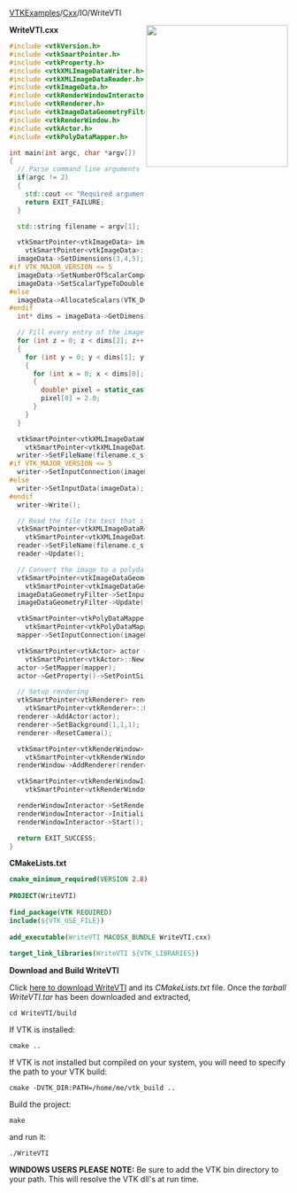 [VTKExamples](Home)/[Cxx](Cxx)/IO/WriteVTI

<img align="right" src="https://github.com/lorensen/VTKExamples/raw/master/Testing/Baseline/IO/TestWriteVTI.png" width="256" />

**WriteVTI.cxx**
```c++
#include <vtkVersion.h>
#include <vtkSmartPointer.h>
#include <vtkProperty.h>
#include <vtkXMLImageDataWriter.h>
#include <vtkXMLImageDataReader.h>
#include <vtkImageData.h>
#include <vtkRenderWindowInteractor.h>
#include <vtkRenderer.h>
#include <vtkImageDataGeometryFilter.h>
#include <vtkRenderWindow.h>
#include <vtkActor.h>
#include <vtkPolyDataMapper.h>

int main(int argc, char *argv[])
{
  // Parse command line arguments
  if(argc != 2)
  {
    std::cout << "Required arguments: filename.vti" << std::endl;
    return EXIT_FAILURE;
  }

  std::string filename = argv[1];

  vtkSmartPointer<vtkImageData> imageData =
    vtkSmartPointer<vtkImageData>::New();
  imageData->SetDimensions(3,4,5);
#if VTK_MAJOR_VERSION <= 5
  imageData->SetNumberOfScalarComponents(1);
  imageData->SetScalarTypeToDouble();
#else
  imageData->AllocateScalars(VTK_DOUBLE, 1);
#endif
  int* dims = imageData->GetDimensions();

  // Fill every entry of the image data with "2.0"
  for (int z = 0; z < dims[2]; z++)
  {
    for (int y = 0; y < dims[1]; y++)
    {
      for (int x = 0; x < dims[0]; x++)
      {
        double* pixel = static_cast<double*>(imageData->GetScalarPointer(x,y,z));
        pixel[0] = 2.0;
      }
    }
  }

  vtkSmartPointer<vtkXMLImageDataWriter> writer =
    vtkSmartPointer<vtkXMLImageDataWriter>::New();
  writer->SetFileName(filename.c_str());
#if VTK_MAJOR_VERSION <= 5
  writer->SetInputConnection(imageData->GetProducerPort());
#else
  writer->SetInputData(imageData);
#endif
  writer->Write();

  // Read the file (to test that it was written correctly)
  vtkSmartPointer<vtkXMLImageDataReader> reader =
    vtkSmartPointer<vtkXMLImageDataReader>::New();
  reader->SetFileName(filename.c_str());
  reader->Update();

  // Convert the image to a polydata
  vtkSmartPointer<vtkImageDataGeometryFilter> imageDataGeometryFilter =
    vtkSmartPointer<vtkImageDataGeometryFilter>::New();
  imageDataGeometryFilter->SetInputConnection(reader->GetOutputPort());
  imageDataGeometryFilter->Update();

  vtkSmartPointer<vtkPolyDataMapper> mapper =
    vtkSmartPointer<vtkPolyDataMapper>::New();
  mapper->SetInputConnection(imageDataGeometryFilter->GetOutputPort());

  vtkSmartPointer<vtkActor> actor =
    vtkSmartPointer<vtkActor>::New();
  actor->SetMapper(mapper);
  actor->GetProperty()->SetPointSize(3);

  // Setup rendering
  vtkSmartPointer<vtkRenderer> renderer =
    vtkSmartPointer<vtkRenderer>::New();
  renderer->AddActor(actor);
  renderer->SetBackground(1,1,1);
  renderer->ResetCamera();

  vtkSmartPointer<vtkRenderWindow> renderWindow =
    vtkSmartPointer<vtkRenderWindow>::New();
  renderWindow->AddRenderer(renderer);

  vtkSmartPointer<vtkRenderWindowInteractor> renderWindowInteractor =
    vtkSmartPointer<vtkRenderWindowInteractor>::New();

  renderWindowInteractor->SetRenderWindow(renderWindow);
  renderWindowInteractor->Initialize();
  renderWindowInteractor->Start();

  return EXIT_SUCCESS;
}
```
**CMakeLists.txt**
```cmake
cmake_minimum_required(VERSION 2.8)
 
PROJECT(WriteVTI)
 
find_package(VTK REQUIRED)
include(${VTK_USE_FILE})
 
add_executable(WriteVTI MACOSX_BUNDLE WriteVTI.cxx)
 
target_link_libraries(WriteVTI ${VTK_LIBRARIES})
```

**Download and Build WriteVTI**

Click [here to download WriteVTI](https://github.com/lorensen/VTKWikiExamplesTarballs/raw/master/WriteVTI.tar) and its *CMakeLists.txt* file.
Once the *tarball WriteVTI.tar* has been downloaded and extracted,
```
cd WriteVTI/build 
```
If VTK is installed:
```
cmake ..
```
If VTK is not installed but compiled on your system, you will need to specify the path to your VTK build:
```
cmake -DVTK_DIR:PATH=/home/me/vtk_build ..
```
Build the project:
```
make
```
and run it:
```
./WriteVTI
```
**WINDOWS USERS PLEASE NOTE:** Be sure to add the VTK bin directory to your path. This will resolve the VTK dll's at run time.

